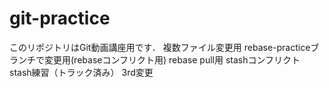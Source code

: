 # git-practice
このリポジトリはGit動画講座用です．
複数ファイル変更用
rebase-practiceブランチで変更用(rebaseコンフリクト用)
rebase pull用
stashコンフリクト
stash練習（トラック済み）
3rd変更